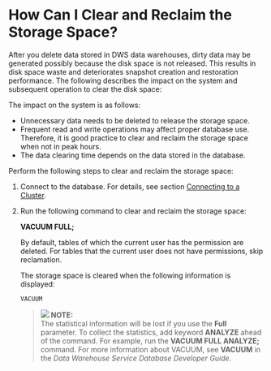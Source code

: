 # How Can I Clear and Reclaim the Storage Space?<a name="dws_03_0033"></a>

After you delete data stored in DWS data warehouses, dirty data may be generated possibly because the disk space is not released. This results in disk space waste and deteriorates snapshot creation and restoration performance. The following describes the impact on the system and subsequent operation to clear the disk space:

The impact on the system is as follows:

-   Unnecessary data needs to be deleted to release the storage space.
-   Frequent read and write operations may affect proper database use. Therefore, it is good practice to clear and reclaim the storage space when not in peak hours.
-   The data clearing time depends on the data stored in the database.

Perform the following steps to clear and reclaim the storage space:

1.  Connect to the database. For details, see section  [Connecting to a Cluster](connecting_to_a_cluster).
2.  Run the following command to clear and reclaim the storage space:

    **VACUUM FULL;**

    By default, tables of which the current user has the permission are deleted. For tables that the current user does not have permissions, skip reclamation.

    The storage space is cleared when the following information is displayed:

    ```
    VACUUM
    ```

    >![](/images/icon-note.gif) **NOTE:**   
    >The statistical information will be lost if you use the  **Full**  parameter. To collect the statistics, add keyword  **ANALYZE**  ahead of the command. For example, run the  **VACUUM FULL ANALYZE;**  command. For more information about VACUUM, see  **VACUUM**  in the  _Data Warehouse Service Database Developer Guide_.  


